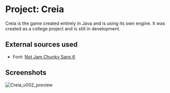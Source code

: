 # Project: Creia
Creia is the game created entirely in Java and is using its own engine.
It was created as a college project and is still in development.
## External sources used
- Font: [Not Jam Chunky Sans 6](https://not-jam.itch.io/not-jam-chunky-sans-6)

## Screenshots
![Creia_v002_preview](https://github.com/user-attachments/assets/02f31d85-82f9-47cc-9005-4cdceebbc44a)
